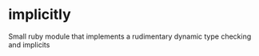 implicitly
==========

Small ruby module that implements a rudimentary dynamic type checking and implicits
